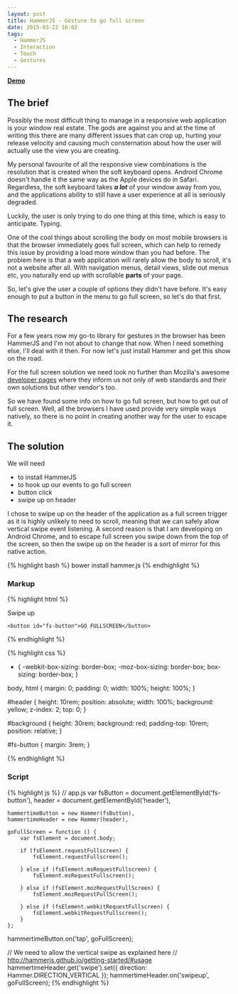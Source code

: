 ```yaml
---
layout: post
title: HammerJS - Gesture to go full screen
date: 2015-03-22 16:02
tags:
  - HammerJS
  - Interaction
  - Touch
  - Gestures
---
```


[**Demo**](demos/gesture-fullscreen.html)

## The brief
Possibly the most difficult thing to manage in a responsive web application is your window real
estate. The gods are against you and at the time of writing this there are many different issues
that can crop up, hurting your release velocity and causing much consternation about how the user
will actually use the view you are creating.

My personal favourite of all the responsive view combinations is the resolution that is created
when the soft keyboard opens. Android Chrome doesn't handle it the same way as the Apple devices do
in Safari. Regardless, the soft keyboard takes ***a lot*** of your window away from you, and the
applications ability to still have a user experience at all is seriously degraded.

Luckily, the user is only trying to do one thing at this time, which is easy to anticipate. Typing.

One of the cool things about scrolling the body on most mobile browsers is that the browser
immediately goes full screen, which can help to remedy this issue by providing a load more window
than you had before. The problem here is that a web application will rarely allow the body to
scroll, it's not a website after all. With navigation menus, detail views, slide out menus etc,
you naturally end up with scrollable **parts** of your page.

So, let's give the user a couple of options they didn't have before. It's easy enough to put a
button in the menu to go full screen, so let's do that first.

## The research
For a few years now my go-to library for gestures in the browser has been HammerJS and I'm not about
to change that now. When I need something else, I'll deal with it then. For now let's just install
Hammer and get this show on the road.

For the full screen solution we need look no further than Mozilla's awesome
[developer pages](https://developer.mozilla.org/en-US/docs/Web/Guide/API/DOM/Using_full_screen_mode)
where they inform us not only of web standards and their own solutions but other vendor's too.

So we have found some info on how to go full screen, but how to get out of full screen. Well, all
the browsers I have used provide very simple ways natively, so there is no point in creating another
way for the user to escape it.

## The solution

We will need

- to install HammerJS
- to hook up our events to go full screen
 - button click
 - swipe up on header

I chose to swipe up on the header of the application as a full screen trigger as it is highly
unlikely to need to scroll, meaning that we can safely allow vertical swipe event listening. A
second reason is that I am developing on Android Chrome, and to escape full screen you swipe down
from the top of the screen, so then the swipe up on the header is a sort of mirror for this native
action.

{% highlight bash %}
bower install hammer.js
{% endhighlight %}

### Markup
{% highlight html %}
<!-- index.html -->
<link rel="stylesheet" href="demos/gesture-fullscreen.css" charset="utf-8">

<div id="background">
    <div id="header">Swipe up</div>

    <button id="fs-button">GO FULLSCREEN</button>
</div>

<script src="bower_components/hammer.js/hammer.js"></script>
<script src="demos/gesture-fullscreen.js"></script>
{% endhighlight %}

{% highlight css %}
* {
    -webkit-box-sizing: border-box;
       -moz-box-sizing: border-box;
            box-sizing: border-box;
}

body,
html {
    margin: 0;
    padding: 0;
    width: 100%;
    height: 100%;
}

#header {
    height: 10rem;
    position: absolute;
    width: 100%;
    background: yellow;
    z-index: 2;
    top: 0;
}

#background {
    height: 30rem;
    background: red;
    padding-top: 10rem;
    position: relative;
}

#fs-button {
    margin: 3rem;
}

{% endhighlight %}

### Script

{% highlight js %}
// app.js
var fsButton = document.getElementById('fs-button'),
    header = document.getElementById('header'),

    hammertimeButton = new Hammer(fsButton),
    hammertimeHeader = new Hammer(header),

    goFullScreen = function () {
        var fsElement = document.body;

        if (fsElement.requestFullscreen) {
            fsElement.requestFullscreen();

        } else if (fsElement.msRequestFullscreen) {
            fsElement.msRequestFullscreen();

        } else if (fsElement.mozRequestFullScreen) {
            fsElement.mozRequestFullScreen();

        } else if (fsElement.webkitRequestFullscreen) {
            fsElement.webkitRequestFullscreen();
        }
    };

hammertimeButton.on('tap', goFullScreen);

// We need to allow the vertical swipe as explained here
// http://hammerjs.github.io/getting-started/#usage
hammertimeHeader.get('swipe').set({ direction: Hammer.DIRECTION_VERTICAL });
hammertimeHeader.on('swipeup', goFullScreen);
{% endhighlight %}
